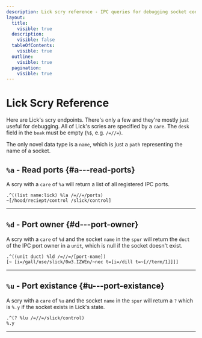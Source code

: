 ```yaml
---
description: Lick scry reference - IPC queries for debugging socket connections and port status.
layout:
  title:
    visible: true
  description:
    visible: false
  tableOfContents:
    visible: true
  outline:
    visible: true
  pagination:
    visible: true
---
```

# Lick Scry Reference

Here are Lick's scry endpoints. There's only a few and they're mostly just useful for debugging. All of Lick's scries are specified by a `care`. The `desk` field in the `beak` must be empty (`%$`, e.g. `/=//=`).

The only novel data type is a `name`, which is just a `path` representing the name of a socket.

## `%a` - Read ports {#a---read-ports}

A scry with a `care` of `%a` will return a list of all registered IPC ports.

```
.^((list name:lick) %la /=//=/ports)
~[/hood/reciept/control /slick/control]
```

---

## `%d` - Port owner {#d---port-owner}

A scry with a `care` of `%d` and the socket `name` in the `spur` will return the `duct` of the IPC port owner in a `unit`, which is null if the socket doesn't exist.

```
.^((unit duct) %ld /=//=/[port-name])
[~ [i=/gall/use/slick/0w3.IZWEn/~nec t=[i=/dill t=~[//term/1]]]]
```

---

## `%u` - Port existance {#u---port-existance}

A scry with a `care` of `%u` and the socket `name` in the `spur` will return a `?` which is `%.y` if the socket exists in Lick's state.

```
.^(? %lu /=//=/slick/control)
%.y
```

---
